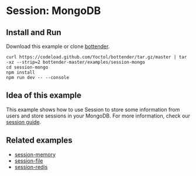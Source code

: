 # Session: MongoDB

## Install and Run

Download this example or clone [bottender](https://github.com/Yoctol/bottender).

```
curl https://codeload.github.com/Yoctol/bottender/tar.gz/master | tar -xz --strip=2 bottender-master/examples/session-mongo
cd session-mongo
npm install
npm run dev -- --console
```

## Idea of this example

This example shows how to use Session to store some information from users and
store sessions in your MongoDB. For more information, check our
[session guide](https://bottender.js.org/docs/Guides-Session).

## Related examples

- [session-memory](../session-memory)
- [session-file](../session-file)
- [session-redis](../session-redis)
